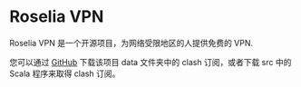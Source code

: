 # Roselia VPN

Roselia VPN 是一个开源项目，为网络受限地区的人提供免费的 VPN.

您可以通过 [GitHub](https://github.com/Chihaya-Yuka/) 下载该项目 data 文件夹中的 clash 订阅，或者下载 src 中的 Scala 程序来取得 clash 订阅。
